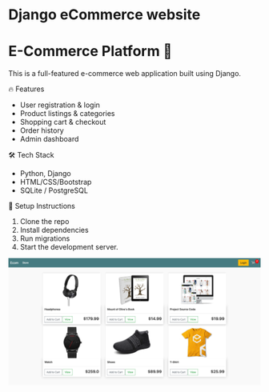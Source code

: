 # Django eCommerce website
# E-Commerce Platform 🛒

This is a full-featured e-commerce web application built using Django.

 🔥 Features
- User registration & login
- Product listings & categories
- Shopping cart & checkout
- Order history
- Admin dashboard

🛠️ Tech Stack
- Python, Django
- HTML/CSS/Bootstrap
- SQLite / PostgreSQL

🚀 Setup Instructions
1. Clone the repo
2. Install dependencies
3. Run migrations
4. Start the development server.

<img src="./static/images/demo.png"/>
